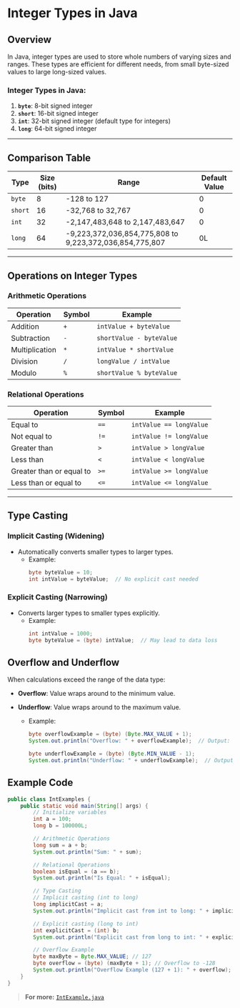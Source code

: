 # Integer Types in Java

## Overview
In Java, integer types are used to store whole numbers of varying sizes and ranges. These types are efficient for different needs, from small byte-sized values to large long-sized values.

### Integer Types in Java:
1. **`byte`**: 8-bit signed integer
2. **`short`**: 16-bit signed integer
3. **`int`**: 32-bit signed integer (default type for integers)
4. **`long`**: 64-bit signed integer

---

## Comparison Table

| **Type**   | **Size (bits)** | **Range**                               | **Default Value** |
|------------|-----------------|-----------------------------------------|-------------------|
| `byte`     | 8              | -128 to 127                             | 0                 |
| `short`    | 16             | -32,768 to 32,767                       | 0                 |
| `int`      | 32             | -2,147,483,648 to 2,147,483,647         | 0                 |
| `long`     | 64             | -9,223,372,036,854,775,808 to 9,223,372,036,854,775,807 | 0L                |

---

## Operations on Integer Types

### **Arithmetic Operations**
| **Operation**  | **Symbol** | **Example**             |
|-----------------|------------|-------------------------|
| Addition        | `+`        | `intValue + byteValue` |
| Subtraction     | `-`        | `shortValue - byteValue` |
| Multiplication  | `*`        | `intValue * shortValue` |
| Division        | `/`        | `longValue / intValue` |
| Modulo          | `%`        | `shortValue % byteValue` |

### **Relational Operations**
| **Operation**       | **Symbol** | **Example**               |
|----------------------|------------|---------------------------|
| Equal to            | `==`       | `intValue == longValue`   |
| Not equal to        | `!=`       | `intValue != longValue`   |
| Greater than        | `>`        | `intValue > longValue`    |
| Less than           | `<`        | `intValue < longValue`    |
| Greater than or equal to | `>=` | `intValue >= longValue`   |
| Less than or equal to   | `<=` | `intValue <= longValue`   |

---

## Type Casting

### **Implicit Casting** (Widening)
- Automatically converts smaller types to larger types.
    - Example: 
        ```java
        byte byteValue = 10;
        int intValue = byteValue;  // No explicit cast needed
        ```
### **Explicit  Casting** (Narrowing)
- Converts larger types to smaller types explicitly.
    - Example: 
        ```java
        int intValue = 1000;
        byte byteValue = (byte) intValue;  // May lead to data loss
        ```

## Overflow and Underflow
When calculations exceed the range of the data type:

- **Overflow**: Value wraps around to the minimum value.
- **Underflow**: Value wraps around to the maximum value.

    - Example:
        ```java
        byte overflowExample = (byte) (Byte.MAX_VALUE + 1);
        System.out.println("Overflow: " + overflowExample);  // Output: -128

        byte underflowExample = (byte) (Byte.MIN_VALUE - 1);
        System.out.println("Underflow: " + underflowExample);  // Output: 127
        ``` 


## Example Code 
```java
public class IntExamples {
    public static void main(String[] args) {
        // Initialize variables
        int a = 100;
        long b = 100000L;

        // Arithmetic Operations
        long sum = a + b;
        System.out.println("Sum: " + sum);

        // Relational Operations
        boolean isEqual = (a == b);
        System.out.println("Is Equal: " + isEqual);

        // Type Casting
        // Implicit casting (int to long)
        long implicitCast = a;
        System.out.println("Implicit cast from int to long: " + implicitCast);

        // Explicit casting (long to int)
        int explicitCast = (int) b;
        System.out.println("Explicit cast from long to int: " + explicitCast);

        // Overflow Example
        byte maxByte = Byte.MAX_VALUE; // 127
        byte overflow = (byte) (maxByte + 1); // Overflow to -128
        System.out.println("Overflow Example (127 + 1): " + overflow);
    }
}
```

> **For more:** [`IntExample.java`](./IntExample.java)
